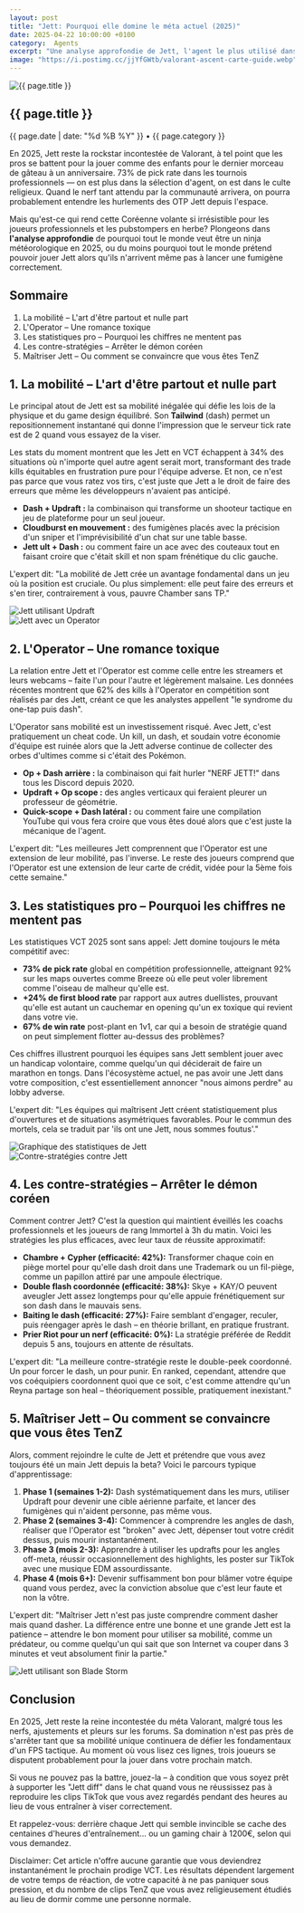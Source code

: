 ```yaml
---
layout: post
title: "Jett: Pourquoi elle domine le méta actuel (2025)"
date: 2025-04-22 10:00:00 +0100
category:  Agents
excerpt: "Une analyse approfondie de Jett, l'agent le plus utilisé dans les tournois professionnels et pourquoi sa mobilité reste inégalée dans le méta actuel."
image: "https://i.postimg.cc/jjYfGWtb/valorant-ascent-carte-guide.webp"
---
```


<main class="pt-24 pb-16 bg-[#0F1923] text-white font-serif">
  <div class="container mx-auto px-4 max-w-4xl">
    <!-- Image en haut de l'article -->
    <div class="mb-10 rounded-xl overflow-hidden shadow-lg">
      <img 
        src="{{ page.image }}" 
        alt="{{ page.title }}" 
        loading="lazy"
        class="w-full h-72 object-cover object-center transition-transform duration-500 hover:scale-105"
      />
    </div>
<article class="prose prose-invert max-w-none">
  <!-- Titre et métadonnées -->
  <h1 class="text-4xl font-bold mb-6 text-[#FF4655]">{{ page.title }}</h1>
  <div class="flex items-center mb-6">
    <span class="text-sm text-gray-400">{{ page.date | date: "%d %B %Y" }}</span>
    <span class="mx-2 text-gray-500">•</span>
    <span class="text-sm text-[#FF4655]">{{ page.category }}</span>
  </div>
  
  <!-- Introduction -->
  <p class="mb-6 text-gray-300">
    En 2025, Jett reste la rockstar incontestée de Valorant, à tel point que les pros se battent pour la jouer comme des enfants pour le dernier morceau de gâteau à un anniversaire. 73% de pick rate dans les tournois professionnels — on est plus dans la sélection d'agent, on est dans le culte religieux. Quand le nerf tant attendu par la communauté arrivera, on pourra probablement entendre les hurlements des OTP Jett depuis l'espace.
  </p>
  <p class="mb-6 text-gray-300">
    Mais qu'est-ce qui rend cette Coréenne volante si irrésistible pour les joueurs professionnels et les pubstompers en herbe? Plongeons dans <strong>l'analyse approfondie</strong> de pourquoi tout le monde veut être un ninja météorologique en 2025, ou du moins pourquoi tout le monde prétend pouvoir jouer Jett alors qu'ils n'arrivent même pas à lancer une fumigène correctement.
  </p>
  
  <!-- Sommaire -->
  <h2 class="text-2xl font-bold mb-4 text-[#FF4655]">Sommaire</h2>
  <ol class="list-decimal pl-5 mb-12 text-gray-300">
    <li class="mb-2">La mobilité – L'art d'être partout et nulle part</li>
    <li class="mb-2">L'Operator – Une romance toxique</li>
    <li class="mb-2">Les statistiques pro – Pourquoi les chiffres ne mentent pas</li>
    <li class="mb-2">Les contre-stratégies – Arrêter le démon coréen</li>
    <li class="mb-2">Maîtriser Jett – Ou comment se convaincre que vous êtes TenZ</li>
  </ol>
  
  <!-- Section 1 : La mobilité (image à droite) -->
  <div class="grid md:grid-cols-2 gap-8 mb-12 items-start">
    <div>
      <h2 class="text-2xl font-bold mb-4 text-[#FF4655]">1. La mobilité – L'art d'être partout et nulle part</h2>
      <p class="mb-4 text-gray-300">
        Le principal atout de Jett est sa mobilité inégalée qui défie les lois de la physique et du game design équilibré. Son <strong>Tailwind</strong> (dash) permet un repositionnement instantané qui donne l'impression que le serveur tick rate est de 2 quand vous essayez de la viser.
      </p>
      <p class="mb-4 text-gray-300">
        Les stats du moment montrent que les Jett en VCT échappent à 34% des situations où n'importe quel autre agent serait mort, transformant des trade kills équitables en frustration pure pour l'équipe adverse. Et non, ce n'est pas parce que vous ratez vos tirs, c'est juste que Jett a le droit de faire des erreurs que même les développeurs n'avaient pas anticipé.
      </p>
      <ul class="list-disc pl-5 mb-4 text-gray-300">
        <li><strong>Dash + Updraft :</strong> la combinaison qui transforme un shooteur tactique en jeu de plateforme pour un seul joueur.</li>
        <li><strong>Cloudburst en mouvement :</strong> des fumigènes placés avec la précision d'un sniper et l'imprévisibilité d'un chat sur une table basse.</li>
        <li><strong>Jett ult + Dash :</strong> ou comment faire un ace avec des couteaux tout en faisant croire que c'était skill et non spam frénétique du clic gauche.</li>
      </ul>
      <p class="italic border-l-4 border-gray-600 pl-4 text-gray-300">
        L'expert dit: "La mobilité de Jett crée un avantage fondamental dans un jeu où la position est cruciale. Ou plus simplement: elle peut faire des erreurs et s'en tirer, contrairement à vous, pauvre Chamber sans TP."
      </p>
    </div>
    <div>
      <img
        src="https://i.postimg.cc/j5m9L1hD/jett-mobility.webp"
        alt="Jett utilisant Updraft"
        class="w-full rounded-xl shadow-lg object-cover h-64"
      />
    </div>
  </div>
  
  <!-- Section 2 : L'Operator (image à gauche) -->
  <div class="grid md:grid-cols-2 gap-8 mb-12 items-start">
    <div class="md:order-1">
      <img
        src="https://i.postimg.cc/tJL5zHdF/jett-operator.webp"
        alt="Jett avec un Operator"
        class="w-full rounded-xl shadow-lg object-cover h-64"
      />
    </div>
    <div class="md:order-2">
      <h2 class="text-2xl font-bold mb-4 text-[#FF4655]">2. L'Operator – Une romance toxique</h2>
      <p class="mb-4 text-gray-300">
        La relation entre Jett et l'Operator est comme celle entre les streamers et leurs webcams – faite l'un pour l'autre et légèrement malsaine. Les données récentes montrent que 62% des kills à l'Operator en compétition sont réalisés par des Jett, créant ce que les analystes appellent "le syndrome du one-tap puis dash".
      </p>
      <p class="mb-4 text-gray-300">
        L'Operator sans mobilité est un investissement risqué. Avec Jett, c'est pratiquement un cheat code. Un kill, un dash, et soudain votre économie d'équipe est ruinée alors que la Jett adverse continue de collecter des orbes d'ultimes comme si c'était des Pokémon.
      </p>
      <ul class="list-disc pl-5 mb-4 text-gray-300">
        <li><strong>Op + Dash arrière :</strong> la combinaison qui fait hurler "NERF JETT!" dans tous les Discord depuis 2020.</li>
        <li><strong>Updraft + Op scope :</strong> des angles verticaux qui feraient pleurer un professeur de géométrie.</li>
        <li><strong>Quick-scope + Dash latéral :</strong> ou comment faire une compilation YouTube qui vous fera croire que vous êtes doué alors que c'est juste la mécanique de l'agent.</li>
      </ul>
      <p class="italic border-l-4 border-gray-600 pl-4 text-gray-300">
        L'expert dit: "Les meilleures Jett comprennent que l'Operator est une extension de leur mobilité, pas l'inverse. Le reste des joueurs comprend que l'Operator est une extension de leur carte de crédit, vidée pour la 5ème fois cette semaine."
      </p>
    </div>
  </div>
  
  <!-- Section 3 : Les statistiques pro (image à droite) -->
  <div class="grid md:grid-cols-2 gap-8 mb-12 items-start">
    <div>
      <h2 class="text-2xl font-bold mb-4 text-[#FF4655]">3. Les statistiques pro – Pourquoi les chiffres ne mentent pas</h2>
      <p class="mb-4 text-gray-300">
        Les statistiques VCT 2025 sont sans appel: Jett domine toujours le méta compétitif avec:
      </p>
      <ul class="list-disc pl-5 mb-4 text-gray-300">
        <li><strong>73% de pick rate</strong> global en compétition professionnelle, atteignant 92% sur les maps ouvertes comme Breeze où elle peut voler librement comme l'oiseau de malheur qu'elle est.</li>
        <li><strong>+24% de first blood rate</strong> par rapport aux autres duellistes, prouvant qu'elle est autant un cauchemar en opening qu'un ex toxique qui revient dans votre vie.</li>
        <li><strong>67% de win rate</strong> post-plant en 1v1, car qui a besoin de stratégie quand on peut simplement flotter au-dessus des problèmes?</li>
      </ul>
      <p class="mb-4 text-gray-300">
        Ces chiffres illustrent pourquoi les équipes sans Jett semblent jouer avec un handicap volontaire, comme quelqu'un qui déciderait de faire un marathon en tongs. Dans l'écosystème actuel, ne pas avoir une Jett dans votre composition, c'est essentiellement annoncer "nous aimons perdre" au lobby adverse.
      </p>
      <p class="italic border-l-4 border-gray-600 pl-4 text-gray-300">
        L'expert dit: "Les équipes qui maîtrisent Jett créent statistiquement plus d'ouvertures et de situations asymétriques favorables. Pour le commun des mortels, cela se traduit par 'ils ont une Jett, nous sommes foutus'."
      </p>
    </div>
    <div>
      <img
        src="https://i.postimg.cc/tCRLRf53/jett-stats.webp"
        alt="Graphique des statistiques de Jett"
        class="w-full rounded-xl shadow-lg object-cover h-64"
      />
    </div>
  </div>
  
  <!-- Section 4 : Les contre-stratégies (image à gauche) -->
  <div class="grid md:grid-cols-2 gap-8 mb-12 items-start">
    <div class="md:order-1">
      <img
        src="https://i.postimg.cc/xCMLFfh0/jett-counter.webp"
        alt="Contre-stratégies contre Jett"
        class="w-full rounded-xl shadow-lg object-cover h-64"
      />
    </div>
    <div class="md:order-2">
      <h2 class="text-2xl font-bold mb-4 text-[#FF4655]">4. Les contre-stratégies – Arrêter le démon coréen</h2>
      <p class="mb-4 text-gray-300">
        Comment contrer Jett? C'est la question qui maintient éveillés les coachs professionnels et les joueurs de rang Immortel à 3h du matin. Voici les stratégies les plus efficaces, avec leur taux de réussite approximatif:
      </p>
      <ul class="list-disc pl-5 mb-4 text-gray-300">
        <li><strong>Chambre + Cypher (efficacité: 42%):</strong> Transformer chaque coin en piège mortel pour qu'elle dash droit dans une Trademark ou un fil-piège, comme un papillon attiré par une ampoule électrique.</li>
        <li><strong>Double flash coordonnée (efficacité: 38%):</strong> Skye + KAY/O peuvent aveugler Jett assez longtemps pour qu'elle appuie frénétiquement sur son dash dans le mauvais sens.</li>
        <li><strong>Baiting le dash (efficacité: 27%):</strong> Faire semblant d'engager, reculer, puis réengager après le dash – en théorie brillant, en pratique frustrant.</li>
        <li><strong>Prier Riot pour un nerf (efficacité: 0%):</strong> La stratégie préférée de Reddit depuis 5 ans, toujours en attente de résultats.</li>
      </ul>
      <p class="italic border-l-4 border-gray-600 pl-4 text-gray-300">
        L'expert dit: "La meilleure contre-stratégie reste le double-peek coordonné. Un pour forcer le dash, un pour punir. En ranked, cependant, attendre que vos coéquipiers coordonnent quoi que ce soit, c'est comme attendre qu'un Reyna partage son heal – théoriquement possible, pratiquement inexistant."
      </p>
    </div>
  </div>
  
  <!-- Section 5 : Maîtriser Jett (image à droite) -->
  <div class="grid md:grid-cols-2 gap-8 mb-12 items-start">
    <div>
      <h2 class="text-2xl font-bold mb-4 text-[#FF4655]">5. Maîtriser Jett – Ou comment se convaincre que vous êtes TenZ</h2>
      <p class="mb-4 text-gray-300">
        Alors, comment rejoindre le culte de Jett et prétendre que vous avez toujours été un main Jett depuis la beta? Voici le parcours typique d'apprentissage:
      </p>
      <ol class="list-decimal pl-5 mb-4 text-gray-300">
        <li><strong>Phase 1 (semaines 1-2):</strong> Dash systématiquement dans les murs, utiliser Updraft pour devenir une cible aérienne parfaite, et lancer des fumigènes qui n'aident personne, pas même vous.</li>
        <li><strong>Phase 2 (semaines 3-4):</strong> Commencer à comprendre les angles de dash, réaliser que l'Operator est "broken" avec Jett, dépenser tout votre crédit dessus, puis mourir instantanément.</li>
        <li><strong>Phase 3 (mois 2-3):</strong> Apprendre à utiliser les updrafts pour les angles off-meta, réussir occasionnellement des highlights, les poster sur TikTok avec une musique EDM assourdissante.</li>
        <li><strong>Phase 4 (mois 6+):</strong> Devenir suffisamment bon pour blâmer votre équipe quand vous perdez, avec la conviction absolue que c'est leur faute et non la vôtre.</li>
      </ol>
      <p class="italic border-l-4 border-gray-600 pl-4 text-gray-300">
        L'expert dit: "Maîtriser Jett n'est pas juste comprendre comment dasher mais quand dasher. La différence entre une bonne et une grande Jett est la patience – attendre le bon moment pour utiliser sa mobilité, comme un prédateur, ou comme quelqu'un qui sait que son Internet va couper dans 3 minutes et veut absolument finir la partie."
      </p>
    </div>
    <div>
      <img
        src="https://i.postimg.cc/vmD51FWD/jett-master.webp"
        alt="Jett utilisant son Blade Storm"
        class="w-full rounded-xl shadow-lg object-cover h-64"
      />
    </div>
  </div>
  
  <!-- Conclusion -->
  <h2 class="text-2xl font-bold mb-4 text-[#FF4655]">Conclusion</h2>
  <p class="mb-6 text-gray-300">
    En 2025, Jett reste la reine incontestée du méta Valorant, malgré tous les nerfs, ajustements et pleurs sur les forums. Sa domination n'est pas près de s'arrêter tant que sa mobilité unique continuera de défier les fondamentaux d'un FPS tactique. Au moment où vous lisez ces lignes, trois joueurs se disputent probablement pour la jouer dans votre prochain match.
  </p>
  <p class="mb-6 text-gray-300">
    Si vous ne pouvez pas la battre, jouez-la – à condition que vous soyez prêt à supporter les "Jett diff" dans le chat quand vous ne réussissez pas à reproduire les clips TikTok que vous avez regardés pendant des heures au lieu de vous entraîner à viser correctement.
  </p>
  <p class="mb-6 text-gray-300">
    Et rappelez-vous: derrière chaque Jett qui semble invincible se cache des centaines d'heures d'entraînement... ou un gaming chair à 1200€, selon qui vous demandez.
  </p>
  <p class="mb-6 text-gray-300">
    Disclaimer: Cet article n'offre aucune garantie que vous deviendrez instantanément le prochain prodige VCT. Les résultats dépendent largement de votre temps de réaction, de votre capacité à ne pas paniquer sous pression, et du nombre de clips TenZ que vous avez religieusement étudiés au lieu de dormir comme une personne normale.
  </p>
</article>
  </div>
</main>
